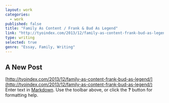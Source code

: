 ```yaml
---
layout: work
categories: 
  - work
published: false
title: "Family As Content / Frank & Bud As Legend"
link: "http://tyoindex.com/2013/12/family-as-content-frank-bud-as-legend/"
type: writing
selected: true
genre: "Essay, Family, Writing"
---
```


## A New Post
[http://tyoindex.com/2013/12/family-as-content-frank-bud-as-legend/](http://tyoindex.com/2013/12/family-as-content-frank-bud-as-legend/)
Enter text in [Markdown](http://daringfireball.net/projects/markdown/). Use the toolbar above, or click the **?** button for formatting help.